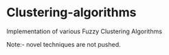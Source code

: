 # Clustering-algorithms
Implementation of various Fuzzy Clustering Algorithms

Note:- novel techniques are not pushed.
